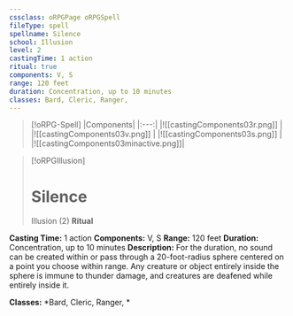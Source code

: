 ```yaml
---
cssclass: oRPGPage oRPGSpell
fileType: spell
spellname: Silence
school: Illusion
level: 2
castingTime: 1 action
ritual: true
components: V, S
range: 120 feet
duration: Concentration, up to 10 minutes
classes: Bard, Cleric, Ranger,
---
```

> [!oRPG-Spell]
> |Components|
> |:---:|
> |![[castingComponents03r.png]] |
> |![[castingComponents03v.png]] |
> |![[castingComponents03s.png]] |
> |![[castingComponents03minactive.png]]|

> [!oRPGIllusion]
>#  Silence
> Illusion  (2)
> **Ritual**

**Casting Time:** 1 action
**Components:** V, S
**Range:** 120 feet
**Duration:**  Concentration, up to 10 minutes
**Description:**
For the duration, no sound can be created within or pass through a 20-foot-radius sphere centered on a point you choose within range. Any creature or object entirely inside the sphere is immune to thunder damage, and creatures are deafened while entirely inside it.



**Classes:**  *Bard, Cleric, Ranger, *


